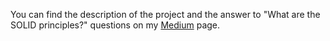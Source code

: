 You can find the description of the project and the answer to "What are the SOLID principles?"
questions on my
[Medium](https://medium.com/@yunusyalcinkaya/solid-prensipleri-b0e2496bcc13)
page.